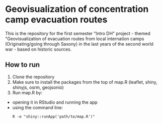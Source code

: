 # Geovisualization of concentration camp evacuation routes
This is the repository for the first semester "Intro DH" project - themed "Geovisualization of evacuation routes from local internation camps (Originating/going through Saxony) in the last years of the second world war - based on historic sources.

## How to run

1. Clone the repository
2. Make sure to install the packages from the top of map.R (leaflet, shiny, shinyjs, osrm, geojsonio)
3. Run map.R by:
 - opening it in RStudio and running the app
 - using the command line:
   ```
   R -e "shiny::runApp('path/to/map.R')"
   ```
